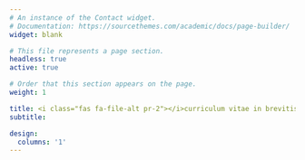 ```yaml
---
# An instance of the Contact widget.
# Documentation: https://sourcethemes.com/academic/docs/page-builder/
widget: blank

# This file represents a page section.
headless: true
active: true

# Order that this section appears on the page.
weight: 1

title: <i class="fas fa-file-alt pr-2"></i>curriculum vitae in brevitis
subtitle:

design:
  columns: '1'
---
```

